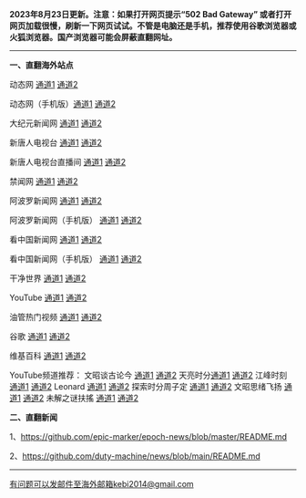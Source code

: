 **2023年8月23日更新。注意：如果打开网页提示“502 Bad Gateway” 或者打开网页加载很慢，刷新一下网页试试。不管是电脑还是手机，推荐使用谷歌浏览器或火狐浏览器。国产浏览器可能会屏蔽直翻网址。**

***

**一、直翻海外站点**

动态网 [通道1](https://free.dtku1.xyz/20) [通道2](https://free2.dtku1.xyz/20)

动态网（手机版）[通道1](https://free.dtku1.xyz/21) [通道2](https://free2.dtku1.xyz/21)

大纪元新闻网 [通道1](https://free.dtku1.xyz/21) [通道2](https://free2.dtku1.xyz/21)

新唐人电视台 [通道1](https://free.dtku1.xyz/4) [通道2](https://free2.dtku1.xyz/4)

新唐人电视台直播间 [通道1](https://free.dtku1.xyz/44) [通道2](https://free2.dtku1.xyz/44)

禁闻网 [通道1](https://free.dtku1.xyz/3) [通道2](https://free2.dtku1.xyz/3)

阿波罗新闻网 [通道1](https://free.dtku1.xyz/7) [通道2](https://free2.dtku1.xyz/7)

阿波罗新闻网（手机版） [通道1](https://free.dtku1.xyz/53) [通道2](https://free2.dtku1.xyz/53)

看中国新闻网 [通道1](https://free.dtku1.xyz/26) [通道2](https://free2.dtku1.xyz/26)

看中国新闻网（手机版） [通道1](https://free.dtku1.xyz/54) [通道2](https://free2.dtku1.xyz/54)

干净世界 [通道1](https://free.dtku1.xyz/1) [通道2](https://free2.dtku1.xyz/1)

YouTube [通道1](https://free.dtku1.xyz/45) [通道2](https://free2.dtku1.xyz/45)

油管热门视频 [通道1](https://free.dtku1.xyz/55) [通道2](https://free2.dtku1.xyz/55)

谷歌 [通道1](https://free.dtku1.xyz/62) [通道2](https://free2.dtku1.xyz/62)

维基百科 [通道1](https://free.dtku1.xyz/63) [通道2](https://free2.dtku1.xyz/63)

YouTube频道推荐： 文昭谈古论今 [通道1](https://free.dtku1.xyz/46) [通道2](https://free2.dtku1.xyz/46)  天亮时分[通道1](https://free.dtku1.xyz/47) [通道2](https://free2.dtku1.xyz/47) 江峰时刻 [通道1](https://free.dtku1.xyz/48) [通道2](https://free2.dtku1.xyz/48) Leonard [通道1](https://free.dtku1.xyz/49) [通道2](https://free2.dtku1.xyz/49) 探索时分周子定 [通道1](https://free.dtku1.xyz/50) [通道2](https://free2.dtku1.xyz/50) 文昭思绪飞扬 [通道1](https://free.dtku1.xyz/51) [通道2](free2.dtku1.xyz/51) 未解之谜扶搖 [通道1](https://free.dtku1.xyz/52) [通道2](https://free2.dtku1.xyz/52)

**二、直翻新闻**

1、https://github.com/epic-marker/epoch-news/blob/master/README.md

2、https://github.com/duty-machine/news/blob/main/README.md

***


有问题可以发邮件至海外邮箱kebi2014@gmail.com
